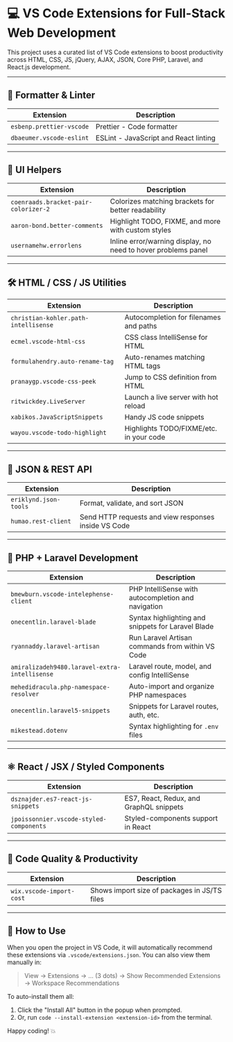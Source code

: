 # 💻 VS Code Extensions for Full-Stack Web Development

This project uses a curated list of VS Code extensions to boost productivity across HTML, CSS, JS, jQuery, AJAX, JSON, Core PHP, Laravel, and React.js development.

---

## 🔧 Formatter & Linter

| Extension                | Description                           |
| ------------------------ | ------------------------------------- |
| `esbenp.prettier-vscode` | Prettier - Code formatter             |
| `dbaeumer.vscode-eslint` | ESLint - JavaScript and React linting |

---

## 🎨 UI Helpers

| Extension                            | Description                                                   |
| ------------------------------------ | ------------------------------------------------------------- |
| `coenraads.bracket-pair-colorizer-2` | Colorizes matching brackets for better readability            |
| `aaron-bond.better-comments`         | Highlight TODO, FIXME, and more with custom styles            |
| `usernamehw.errorlens`               | Inline error/warning display, no need to hover problems panel |

---

## 🛠 HTML / CSS / JS Utilities

| Extension                            | Description                             |
| ------------------------------------ | --------------------------------------- |
| `christian-kohler.path-intellisense` | Autocompletion for filenames and paths  |
| `ecmel.vscode-html-css`              | CSS class IntelliSense for HTML         |
| `formulahendry.auto-rename-tag`      | Auto-renames matching HTML tags         |
| `pranaygp.vscode-css-peek`           | Jump to CSS definition from HTML        |
| `ritwickdey.LiveServer`              | Launch a live server with hot reload    |
| `xabikos.JavaScriptSnippets`         | Handy JS code snippets                  |
| `wayou.vscode-todo-highlight`        | Highlights TODO/FIXME/etc. in your code |

---

## 🧬 JSON & REST API

| Extension             | Description                                          |
| --------------------- | ---------------------------------------------------- |
| `eriklynd.json-tools` | Format, validate, and sort JSON                      |
| `humao.rest-client`   | Send HTTP requests and view responses inside VS Code |

---

## 🐘 PHP + Laravel Development

| Extension                                     | Description                                         |
| --------------------------------------------- | --------------------------------------------------- |
| `bmewburn.vscode-intelephense-client`         | PHP IntelliSense with autocompletion and navigation |
| `onecentlin.laravel-blade`                    | Syntax highlighting and snippets for Laravel Blade  |
| `ryannaddy.laravel-artisan`                   | Run Laravel Artisan commands from within VS Code    |
| `amiralizadeh9480.laravel-extra-intellisense` | Laravel route, model, and config IntelliSense       |
| `mehedidracula.php-namespace-resolver`        | Auto-import and organize PHP namespaces             |
| `onecentlin.laravel5-snippets`                | Snippets for Laravel routes, auth, etc.             |
| `mikestead.dotenv`                            | Syntax highlighting for `.env` files                |

---

## ⚛️ React / JSX / Styled Components

| Extension                               | Description                             |
| --------------------------------------- | --------------------------------------- |
| `dsznajder.es7-react-js-snippets`       | ES7, React, Redux, and GraphQL snippets |
| `jpoissonnier.vscode-styled-components` | Styled-components support in React      |

---

## 🚀 Code Quality & Productivity

| Extension                | Description                                  |
| ------------------------ | -------------------------------------------- |
| `wix.vscode-import-cost` | Shows import size of packages in JS/TS files |

---

## 📁 How to Use

When you open the project in VS Code, it will automatically recommend these extensions via `.vscode/extensions.json`. You can also view them manually in:

> View → Extensions → ... (3 dots) → Show Recommended Extensions → Workspace Recommendations

To auto-install them all:

1. Click the "Install All" button in the popup when prompted.
2. Or, run `code --install-extension <extension-id>` from the terminal.

Happy coding! 💥
